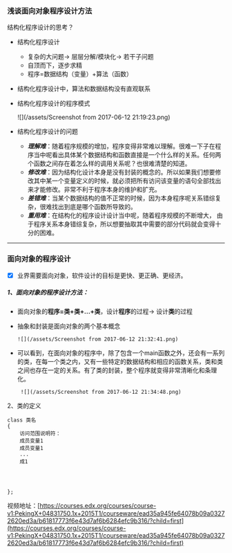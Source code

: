 ### 浅谈面向对象程序设计方法

结构化程序设计的思考？

* 结构化程序设计
  * 复杂的大问题→    层层分解/模块化→    若干子问题
  * 自顶而下，逐步求精
  * 程序=数据结构（变量）+算法（函数）
* 结构化程序设计中，算法和数据结构没有直观联系
* 结构化程序设计的程序模式

     ![](/assets/Screenshot from 2017-06-12 21:19:23.png)

* 结构化程序设计的问题
  * _**理解难**_：随着程序规模的增加，程序变得非常难以理解。很难一下子在程序当中呢看出具体某个数据结构和函数直接是一个什么样的关系。任何两个函数之间存在着怎么样的调用关系呢？也很难清楚的知道。
  * _**修改难**_：因为结构化设计本身是没有封装的概念的。所以如果我们想要修改其中某一个变量定义的时候，就必须把所有访问该变量的语句全部找出来才能修改。非常不利于程序本身的维护和扩充。
  * _**差错难**_：当某个数据结构的值不正常的时候，因为本身程序呢关系错综复杂，很难找出到底是哪个函数所导致的。
  * _**重用难**_：在结构化的程序设计设计当中呢，随着程序规模的不断增大， 由于程序关系本身错综复杂，所以想要抽取其中需要的部分代码就会变得十分的困难。

---

### 面向**对象**的程序设计

* [x] 业界需要面向对象，软件设计的目标是更快、更正确、更经济。

##### 1、面向**对象**的程序设计方法：

* 面向对象的**程序=类+类+...+类**，设计**程序**的过程→  设计**类**的过程
* 抽象和封装是面向对象的两个基本概念

      ![](/assets/Screenshot from 2017-06-12 21:32:41.png)

* 可以看到，在面向对象的程序中，除了包含一个main函数之外，还会有一系列的类，在每一个类之内，又有一些特定的数据结构和相应的函数关系，类和类之间也存在一定的关系。有了类的封装，整个程序就变得非常清晰化和条理化。

       ![](/assets/Screenshot from 2017-06-12 21:34:48.png)

2、类的定义

```
class 类名
{
    访问范围说明符：
    成员变量1
    成员变量1
    ...
    成1




};
```



视频地址：[https://courses.edx.org/courses/course-v1:PekingX+04831750.1x+2015T1/courseware/ead35a945fe64078b09a03272620ed3a/b61817773f6e43d7af6b6284efc9b316/?child=first](https://courses.edx.org/courses/course-v1:PekingX+04831750.1x+2015T1/courseware/ead35a945fe64078b09a03272620ed3a/b61817773f6e43d7af6b6284efc9b316/?child=first)

